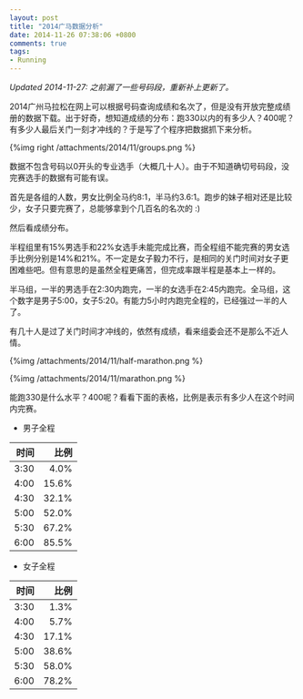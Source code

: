 ```yaml
---
layout: post
title: "2014广马数据分析"
date: 2014-11-26 07:38:06 +0800
comments: true
tags: 
- Running
---
```

*Updated 2014-11-27: 之前漏了一些号码段，重新补上更新了。*

2014广州马拉松在网上可以根据号码查询成绩和名次了，但是没有开放完整成绩册的数据下载。出于好奇，想知道成绩的分布：跑330以内的有多少人？400呢？有多少人最后关门一刻才冲线的？于是写了个程序把数据抓下来分析。

{%img right /attachments/2014/11/groups.png %}

数据不包含号码以0开头的专业选手（大概几十人）。由于不知道确切号码段，没完赛选手的数据有可能有误。

首先是各组的人数，男女比例全马约8:1，半马约3.6:1。跑步的妹子相对还是比较少，女子只要完赛了，总能够拿到个几百名的名次的 :)

然后看成绩分布。

半程组里有15%男选手和22%女选手未能完成比赛，而全程组不能完赛的男女选手比例分别是14%和21%。不一定是女子毅力不行，是相同的关门时间对女子更困难些吧。但有意思的是虽然全程更痛苦，但完成率跟半程是基本上一样的。

半马组，一半的男选手在2:30内跑完，一半的女选手在2:45内跑完。全马组，这个数字是男子5:00，女子5:20。有能力5小时内跑完全程的，已经强过一半的人了。

有几十人是过了关门时间才冲线的，依然有成绩，看来组委会还不是那么不近人情。

{%img /attachments/2014/11/half-marathon.png %}

{%img /attachments/2014/11/marathon.png %}

能跑330是什么水平？400呢？看看下面的表格，比例是表示有多少人在这个时间内完赛。

- 男子全程

| 时间 | 比例 |
|----:|----:|
|3:30 | 4.0%|
|4:00 | 15.6%|
|4:30 | 32.1%|
|5:00 | 52.0%|
|5:30 | 67.2%|
|6:00 | 85.5%| 

- 女子全程

| 时间 | 比例 |
|----:|----:|
|3:30 | 1.3%|
|4:00 | 5.7%|
|4:30 | 17.1%|
|5:00 | 38.6%|
|5:30 | 58.0%|
|6:00 | 78.2%| 